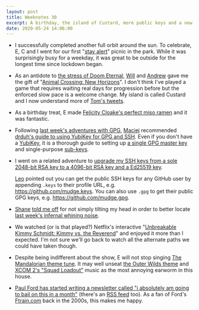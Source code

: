 ```yaml
---
layout: post
title: Weeknotes 30
excerpt: A birthday, the island of Custard, more public keys and a new earworm.
date: 2020-05-24 14:06:00
---
```

*   I successfully completed another full orbit around the sun. To celebrate, E, C and I went for our first "[stay alert](https://www.gov.uk/government/publications/coronavirus-outbreak-faqs-what-you-can-and-cant-do/coronavirus-outbreak-faqs-what-you-can-and-cant-do)" picnic in the park. While it was surprisingly busy for a weekday, it was great to be outside for the longest time since lockdown began.

*   As an antidote to [the stress of Doom Eternal](/2020/05/03/weeknotes-27/), [Will](http://willhigo.com) and [Andrew](http://andrewlitt.co.uk) gave me the gift of "[Animal Crossing: New Horizons](https://www.animal-crossing.com/new-horizons/)". I don't think I've played a game that requires waiting real days for progression before but the enforced slow pace is a welcome change. My island is called Custard and I now understand more of [Tom's tweets](https://twitter.com/tomstuart/status/1261942415553728512).

*   As a birthday treat, E made [Felicity Cloake's perfect miso ramen](https://www.theguardian.com/lifeandstyle/wordofmouth/2017/mar/30/how-to-cook-the-perfect-miso-ramen) and it was fantastic.

*   Following [last week's adventures with GPG](/2020/05/17/weeknotes-29/), [Maciej](https://www.instagram.com/_weszlem/) recommended [drduh's guide to using YubiKey for GPG and SSH](https://github.com/drduh/YubiKey-Guide/blob/master/README.md#creating-keys). Even if you don't have a [YubiKey](https://www.yubico.com/products/yubikey-hardware/), it is a thorough guide to setting up [a single GPG master key](https://github.com/drduh/YubiKey-Guide#master-key) and single-purpose [sub-keys](https://github.com/drduh/YubiKey-Guide#sub-keys).

*   I went on a related adventure to [upgrade my SSH keys from a sole 2048-bit RSA key to a 4096-bit RSA key and a Ed25519 key](https://blog.g3rt.nl/upgrade-your-ssh-keys.html).

    [Leo](https://twitter.com/cassarani) pointed out you can get the public SSH keys for any GitHub user by appending `.keys` to their profile URL, e.g. <https://github.com/mudge.keys>. You can also use `.gpg` to get their public GPG keys, e.g. <https://github.com/mudge.gpg>.

*   [Shane](https://technicallyshane.com) [told me off](https://twitter.com/shamess/status/1261981790794850305) for not simply tilting my head in order to better locate [last week's infernal whining noise](/2020/05/17/weeknotes-29/).

*   We watched (or is that played?) Netflix's interactive "[Unbreakable Kimmy Schmidt: Kimmy vs. the Reverend](https://www.netflix.com/title/81131714)" and enjoyed it more than I expected. I'm not sure we'll go back to watch all the alternate paths we could have taken though.

*   Despite being indifferent about the show, E will not stop singing [The Mandalorian theme tune](https://open.spotify.com/track/6tJFtthY0rI1x06qb8NjK0?si=E3pDqHKiT2Cap3lrdmYxCw). It may well unseat [the Outer Wilds theme](https://open.spotify.com/track/25lTenJPmSfwCRZi2hjCcB?si=DLXmTdOCSLuyQmf6Gq5zcQ) and [XCOM 2's "Squad Loadout"](https://open.spotify.com/track/05pN1ltuUivUgSzRlTXhtr?si=E2IjricSTwC9-OrDJ96QyA) music as the most annoying earworm in this house.

* [Paul Ford has started writing a newsletter called "i absolutely am going to bail on this in a month"](https://ftrain.substack.com/) (there's an [RSS feed](https://ftrain.substack.com/feed/) too). As a fan of Ford's [Ftrain.com](https://ftrain.com) back in the 2000s, this makes me happy.
